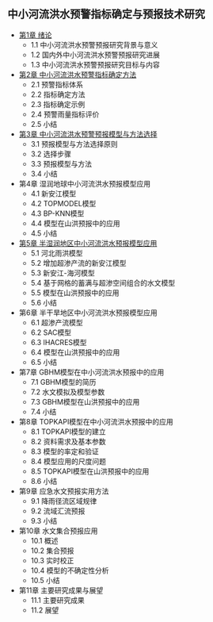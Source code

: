 ## 中小河流洪水预警指标确定与预报技术研究
- [第1章 绪论](chapter1.md)
	- 1.1 中小河流洪水预警预报研究背景与意义
	- 1.2 国内外中小河流洪水预警预报研究进展
	- 1.3 中小河流洪水预警预报研究目标与内容
- [第2章 中小河流洪水预警指标确定方法](chapter2.md)
	- 2.1 预警指标体系
	- 2.2 指标确定方法
	- 2.3 指标确定示例
	- 2.4 预警雨量指标评价
	- 2.5 小结
- [第3章 中小河流洪水预警预报模型与方法选择](chapter3.md)
	- 3.1 预报模型与方法选择原则
	- 3.2 选择步骤
	- 3.3 预报模型与方法
	- 3.4 小结
- 第4章 湿润地球中小河流洪水预报模型应用
	- 4.1 新安江模型
	- 4.2 TOPMODEL模型
	- 4.3 BP-KNN模型
	- 4.4 模型在山洪预报中的应用
	- 4.5 小结
- [第5章 半湿润地区中小河流洪水预报模型应用](chapter5.md)
	- 5.1 河北雨洪模型
	- 5.2 增加超渗产流的新安江模型
	- 5.3 新安江-海河模型
	- 5.4 基于网格的蓄满与超渗空间组合的水文模型
	- 5.5 模型在山洪预报中的应用
	- 5.6 小结
- 第6章 半干旱地区中小河流洪水预报模型应用
	- 6.1 超渗产流模型
	- 6.2 SAC模型
	- 6.3 IHACRES模型
	- 6.4 模型在山洪预报中的应用
	- 6.5 小结
- 第7章 GBHM模型在中小河流洪水预报中的应用
	- 7.1 GBHM模型的简历
	- 7.2 水文模拟及模型参数
	- 7.3 GBHM模型在山洪预报中的应用
	- 7.4 小结
- 第8章 TOPKAPI模型在中小河流洪水预报中的应用
	- 8.1 TOPKAPI模型的建立
	- 8.2 资料需求及基本参数
	- 8.3 模型的率定和验证
	- 8.4 模型应用的尺度问题
	- 8.5 TOPKAPI模型在山洪预报中的应用
	- 8.6 小结
- 第9章 应急水文预报实用方法
	- 9.1 降雨径流区域规律
	- 9.2 流域汇流预报
	- 9.3 小结
- 第10章 水文集合预报应用
	- 10.1 概述
	- 10.2 集合预报
	- 10.3 实时校正
	- 10.4 模型的不确定性分析
	- 10.5 小结
- 第11章 主要研究成果与展望
	- 11.1 主要研究成果
	- 11.2 展望